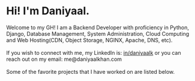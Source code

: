 <h1>Hi! I'm Daniyaal.</h1>
Welcome to my GH! I am a Backend Developer with proficiency in Python, Django, Database Management, System Administration, Cloud Computing and Web Hosting(CDN, Object Storage, NGINX, Apache, DNS, etc).
<br><br>
If you wish to connect with me, my LinkedIn is: <a href="https://www.linkedin.com/in/daniyaalk/">in/daniyaalk</a> or you can reach out on my email: me@daniyaalkhan.com
<br><br>   
Some of the favorite projects that I have worked on are listed below.
